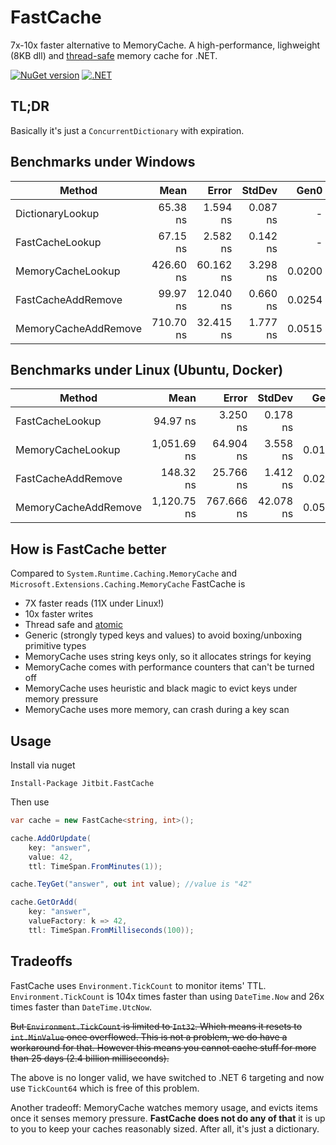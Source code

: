 # FastCache

7x-10x faster alternative to MemoryCache. A high-performance, lighweight (8KB dll) and [thread-safe](Atomic.md) memory cache for .NET.

[![NuGet version](https://badge.fury.io/nu/Jitbit.FastCache.svg)](https://badge.fury.io/nu/Jitbit.FastCache)
[![.NET](https://github.com/jitbit/FastCache/actions/workflows/dotnet.yml/badge.svg)](https://github.com/jitbit/FastCache/actions/workflows/dotnet.yml)

## TL;DR

Basically it's just a `ConcurrentDictionary` with expiration.

## Benchmarks under Windows

|               Method |      Mean |     Error |   StdDev |   Gen0 | Allocated |
|--------------------- |----------:|----------:|---------:|-------:|----------:|
|     DictionaryLookup |  65.38 ns |  1.594 ns | 0.087 ns |      - |         - |
|    FastCacheLookup   |  67.15 ns |  2.582 ns | 0.142 ns |      - |         - |
|    MemoryCacheLookup | 426.60 ns | 60.162 ns | 3.298 ns | 0.0200 |     128 B |
|   FastCacheAddRemove |  99.97 ns | 12.040 ns | 0.660 ns | 0.0254 |     160 B |
| MemoryCacheAddRemove | 710.70 ns | 32.415 ns | 1.777 ns | 0.0515 |     328 B |

## Benchmarks under Linux (Ubuntu, Docker)

|               Method |        Mean |      Error |    StdDev |   Gen0 | Allocated |
|--------------------- |------------:|-----------:|----------:|-------:|----------:|
|      FastCacheLookup |    94.97 ns |   3.250 ns |  0.178 ns |      - |         - |
|    MemoryCacheLookup | 1,051.69 ns |  64.904 ns |  3.558 ns | 0.0191 |     128 B |
|   FastCacheAddRemove |   148.32 ns |  25.766 ns |  1.412 ns | 0.0253 |     160 B |
| MemoryCacheAddRemove | 1,120.75 ns | 767.666 ns | 42.078 ns | 0.0515 |     328 B |

## How is FastCache better

Compared to `System.Runtime.Caching.MemoryCache` and `Microsoft.Extensions.Caching.MemoryCache` FastCache is

* 7X faster reads (11X under Linux!)
* 10x faster writes
* Thread safe and [atomic](Atomic.md)
* Generic (strongly typed keys and values) to avoid boxing/unboxing primitive types
* MemoryCache uses string keys only, so it allocates strings for keying
* MemoryCache comes with performance counters that can't be turned off
* MemoryCache uses heuristic and black magic to evict keys under memory pressure
* MemoryCache uses more memory, can crash during a key scan

## Usage

Install via nuget

```
Install-Package Jitbit.FastCache
```

Then use

```csharp
var cache = new FastCache<string, int>();

cache.AddOrUpdate(
	key: "answer",
	value: 42,
	ttl: TimeSpan.FromMinutes(1));

cache.TeyGet("answer", out int value); //value is "42"

cache.GetOrAdd(
	key: "answer",
	valueFactory: k => 42,
	ttl: TimeSpan.FromMilliseconds(100));

```

## Tradeoffs

FastCache uses `Environment.TickCount` to monitor items' TTL. `Environment.TickCount` is 104x times faster than using `DateTime.Now` and 26x times faster than `DateTime.UtcNow`.

~~But `Environment.TickCount` is limited to `Int32`. Which means it resets to `int.MinValue` once overflowed. This is not a problem, we do have a workaround for that. However this means you cannot cache stuff for more than 25 days (2.4 billion milliseconds).~~

The above is no longer valid, we have switched to .NET 6 targeting and now use `TickCount64` which is free of this problem.

Another tradeoff: MemoryCache watches memory usage, and evicts items once it senses memory pressure. **FastCache does not do any of that** it is up to you to keep your caches reasonably sized. After all, it's just a dictionary.
